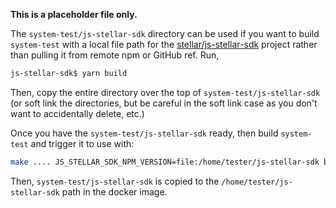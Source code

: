 **This is a placeholder file only.**

The `system-test/js-stellar-sdk` directory can be used if you want to build `system-test` with a local file path for the [stellar/js-stellar-sdk](https://github.com/stellar/js-stellar-sdk) project rather than pulling it from remote
npm or GitHub ref. Run,

```bash
js-stellar-sdk$ yarn build
```

Then, copy the entire directory over the top of `system-test/js-stellar-sdk` (or soft link the directories, but be careful in the soft link case as you don't want to accidentally delete, etc.)

Once you have the `system-test/js-stellar-sdk` ready, then build `system-test` and trigger it to use with:

```bash
make .... JS_STELLAR_SDK_NPM_VERSION=file:/home/tester/js-stellar-sdk build
```

Then, `system-test/js-stellar-sdk` is copied to the `/home/tester/js-stellar-sdk` path in the docker image.
